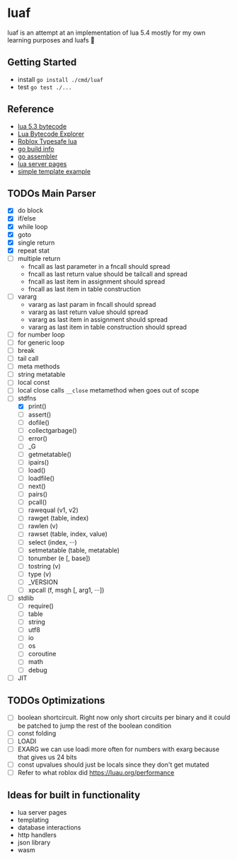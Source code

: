 # luaf
luaf is an attempt at an implementation of lua 5.4 mostly for my own learning purposes and luafs 🤠

## Getting Started
- install `go install ./cmd/luaf`
- test `go test ./...`

## Reference
- [lua 5.3 bytecode](https://the-ravi-programming-language.readthedocs.io/en/latest/lua_bytecode_reference.html)
- [Lua Bytecode Explorer](http://luac.nl/)
- [Roblox Typesafe lua](https://luau.org/)
- [go build info](https://pkg.go.dev/runtime/debug@go1.23.2#BuildInfo)
- [go assembler](https://github.com/twitchyliquid64/golang-asm)
- [lua server pages](https://github.com/clark15b/luasp)
- [simple template example](https://github.com/jeremyevans/erubi)

## TODOs Main Parser
- [x] do block
- [x] if/else
- [x] while loop
- [x] goto
- [x] single return
- [x] repeat stat
- [ ] multiple return
    - fncall as last parameter in a fncall should spread
    - fncall as last return value should be tailcall and spread
    - fncall as last item in assignment should spread
    - fncall as last item in table construction
- [ ] vararg
    - vararg as last param in fncall should spread
    - vararg as last return value should spread
    - vararg as last item in assignment should spread
    - vararg as last item in table construction should spread
- [ ] for number loop
- [ ] for generic loop
- [ ] break
- [ ] tail call
- [ ] meta methods
- [ ] string metatable
- [ ] local const
- [ ] local close calls `__close` metamethod when goes out of scope
- [ ] stdfns
    - [x] print()
    - [ ] assert()
    - [ ] dofile()
    - [ ] collectgarbage()
    - [ ] error()
    - [ ] \_G
    - [ ] getmetatable()
    - [ ] ipairs()
    - [ ] load()
    - [ ] loadfile()
    - [ ] next()
    - [ ] pairs()
    - [ ] pcall()
    - [ ] rawequal (v1, v2)
    - [ ] rawget (table, index)
    - [ ] rawlen (v)
    - [ ] rawset (table, index, value)
    - [ ] select (index, ···)
    - [ ] setmetatable (table, metatable)
    - [ ] tonumber (e [, base])
    - [ ] tostring (v)
    - [ ] type (v)
    - [ ] \_VERSION
    - [ ] xpcall (f, msgh [, arg1, ···])
- [ ] stdlib
    - [ ] require()
    - [ ] table
    - [ ] string
    - [ ] utf8
    - [ ] io
    - [ ] os
    - [ ] coroutine
    - [ ] math
    - [ ] debug
- [ ] JIT

## TODOs Optimizations
- [ ] boolean shortcircuit. Right now only short circuits per binary and it could
    be patched to jump the rest of the boolean condition
- [ ] const folding
- [ ] LOADI
- [ ] EXARG we can use loadi more often for numbers with exarg because that gives us 24 bits
- [ ] const upvalues should just be locals since they don't get mutated
- [ ] Refer to what roblox did https://luau.org/performance

## Ideas for built in functionality
- lua server pages
- templating
- database interactions
- http handlers
- json library
- wasm
